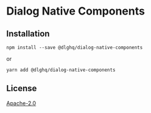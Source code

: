 Dialog Native Components
========================

Installation
------------

```
npm install --save @dlghq/dialog-native-components
```
or
```
yarn add @dlghq/dialog-native-components
```


License
-------
[Apache-2.0](LICENSE)
